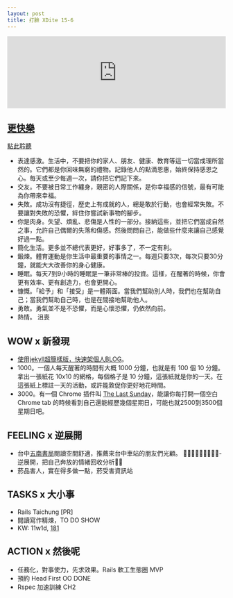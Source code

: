 ```yaml
---
layout: post
title: 打臉 XDite 15-6
---
```


<iframe width="100%" height="166" scrolling="no" frameborder="no" src="https://w.soundcloud.com/player/?url=https%3A//api.soundcloud.com/tracks/289710850&amp;color=ff5500&amp;auto_play=false&amp;hide_related=false&amp;show_comments=true&amp;show_user=true&amp;show_reposts=false"></iframe>

## [更快樂](http://bit.ly/2dCxkIp)
[點此聆聽](https://dl.dropboxusercontent.com/u/1252720/_me/poole/_posts/au/happier.m4a)
- 表達感激。生活中，不要把你的家人、朋友、健康、教育等這一切當成理所當然的。它們都是你回味無窮的禮物。記錄他人的點滴恩惠，始終保持感恩之心。每天或至少每週一次，請你把它們記下來。
- 交友。不要被日常工作纏身，親密的人際關係，是你幸福感的信號，最有可能為你帶來幸福。
- 失敗。成功沒有捷徑，歷史上有成就的人，總是敢於行動，也會經常失敗。不要讓對失敗的恐懼，絆住你嘗試新事物的腳步。
- 你是肉身。失望、煩亂、悲傷是人性的一部分。接納這些，並把它們當成自然之事，允許自己偶爾的失落和傷感。然後問問自己，能做些什麼來讓自己感覺好過一點。
- 簡化生活。更多並不總代表更好，好事多了，不一定有利。
- 鍛煉。體育運動是你生活中最重要的事情之一。每週只要3次，每次只要30分鐘，就能大大改善你的身心健康。
- 睡眠。每天7到9小時的睡眠是一筆非常棒的投資。這樣，在醒著的時候，你會更有效率、更有創造力，也會更開心。
- 慷慨。「給予」和「接受」是一體兩面。當我們幫助別人時，我們也在幫助自己；當我們幫助自己時，也是在間接地幫助他人。
- 勇敢。勇氣並不是不恐懼，而是心懷恐懼，仍依然向前。
- 熱情。
沮喪
## WOW x 新發現

- [使用jekyll超簡樣版，快速架個人BLOG](https://github.com/poole/poole)。
- 1000。一個人每天醒著的時間有大概 1000 分鐘，也就是有 100 個 10 分鐘。拿出一張紙花 10x10 的網格，每個格子是 10 分鐘，這張紙就是你的一天。在這張紙上標註一天的活動，或許能敦促你更好地花時間。
- 3000。有一個 Chrome 插件叫 [The Last Sunday](https://chrome.google.com/webstore/detail/the-last-sunday-reminder/aiojhapcgfgmiacbbjfgedhlcchmpelh)，能讓你每打開一個空白 Chrome tab 的時候看到自己還能經歷幾個星期日，可能也就2500到3500個星期日吧。

## FEELING x 逆展開

- 台中[五南書局](www.wunanbooks.com.tw)閱讀空間舒適，推薦來台中車站的朋友們光顧。
- 逆展開，把自己奔放的情緒回收分析
- 菸品害人，實在得多做一點，菸受害資訊站

## TASKS x 大小事

- Rails Taichung [PR]
- 閱讀寫作精煉，TO DO SHOW
- KW: 11w1d, [181](http://j.mp/cd-y)

## ACTION x 然後呢

- 任務化，對事使力，先求效果。Rails 軟工生態圈 MVP
- 預約 Head First OO DONE
- Rspec 加速訓練 CH2
